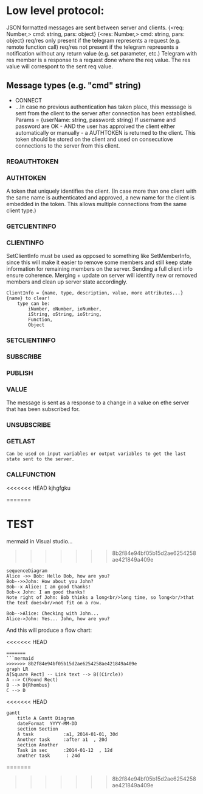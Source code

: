 # Low level protocol:
JSON formatted messages are sent between server and clients.
{<req: Number,> cmd: string, pars: object}
{<res: Number,> cmd: string, pars: object}
req/res only present if the telegram represents a request (e.g. remote function call)
req/res not present if the telegram represents a notification without any return value (e.g. set parameter, etc.)
Telegram with res member is a response to a request done where the req value. The res value will correspont to the sent req value.

## Message types (e.g. "cmd" string)

* CONNECT 
* ...In case no previous authentication has taken place, this messsage is sent from the client to the server after connection has been established.
Params = {userName: string, password: string}
If username and password are OK - AND the user has approived the client either automatically or manually - a AUTHTOKEN is returned to the client. This token should be stored on the client and used on consecutiove connections to the server from this client.

### REQAUTHTOKEN

### AUTHTOKEN
A token that uniquely identifies the client.
(In case more than one client with the same name is authenticated and approved, a new name for the client is embedded in the token. This allows multiple connections from the same client type.)

### GETCLIENTINFO
### CLIENTINFO
SetClientInfo must be used as opposed to something like SetMemberInfo, since this will make it easier to remove some members and still keep state information for remaining members on the server.
Sending a full client info ensure coherence.
Merging + update on server will identify new or removed members and clean up server state accordingly.

	ClientInfo = {name, type, description, value, more attributes...} {name} to clear!
		type can be:
			iNumber, oNumber, ioNumber,
			iString, oString, ioString,
			Function,
			Object

### SETCLIENTINFO

### SUBSCRIBE

### PUBLISH

### VALUE
The message is sent as a response to a change in a value on ethe server that has been subscribed for.

### UNSUBSCRIBE

### GETLAST
	Can be used on input variables or output variables to get the last state sent to the server.

### CALLFUNCTION
<<<<<<< HEAD
kjhgfgku

=======


# TEST
mermaid in Visual studio...
>>>>>>> 8b2f84e94bf05b15d2ae6254258ae421849a409e
```mermaid
sequenceDiagram
Alice ->> Bob: Hello Bob, how are you?
Bob-->>John: How about you John?
Bob--x Alice: I am good thanks!
Bob-x John: I am good thanks!
Note right of John: Bob thinks a long<br/>long time, so long<br/>that the text does<br/>not fit on a row.

Bob-->Alice: Checking with John...
Alice->John: Yes... John, how are you?

```

And this will produce a flow chart:

<<<<<<< HEAD
```mermaid  {height="500px" width="1200px"}
=======
```mermaid
>>>>>>> 8b2f84e94bf05b15d2ae6254258ae421849a409e
graph LR
A[Square Rect] -- Link text --> B((Circle))
A --> C(Round Rect)
B --> D{Rhombus}
C --> D
```
<<<<<<< HEAD

```mermaid
gantt
    title A Gantt Diagram
    dateFormat  YYYY-MM-DD
    section Section
    A task           :a1, 2014-01-01, 30d
    Another task     :after a1  , 20d
    section Another
    Task in sec      :2014-01-12  , 12d
    another task      : 24d
```
=======
>>>>>>> 8b2f84e94bf05b15d2ae6254258ae421849a409e
